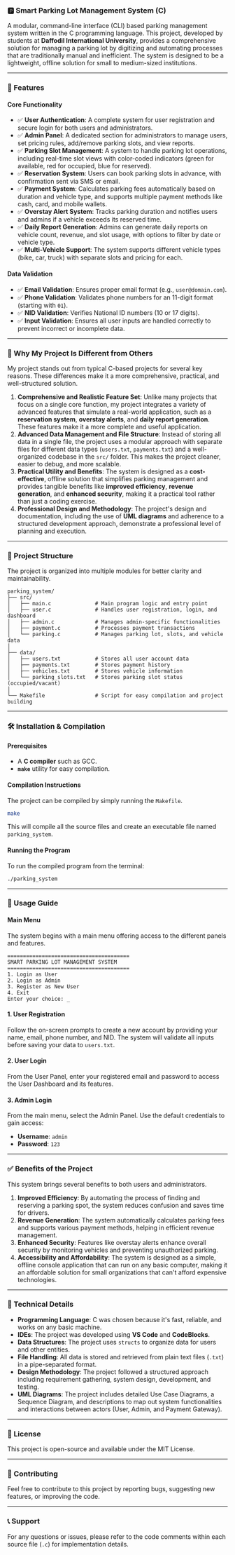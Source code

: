 ### 🅿️ Smart Parking Lot Management System (C)

A modular, command-line interface (CLI) based parking management system written in the C programming language. This project, developed by students at **Daffodil International University**, provides a comprehensive solution for managing a parking lot by digitizing and automating processes that are traditionally manual and inefficient. The system is designed to be a lightweight, offline solution for small to medium-sized institutions.

-----

### 🚀 Features

#### **Core Functionality**

  - ✅ **User Authentication**: A complete system for user registration and secure login for both users and administrators.
  - ✅ **Admin Panel**: A dedicated section for administrators to manage users, set pricing rules, add/remove parking slots, and view reports.
  - ✅ **Parking Slot Management**: A system to handle parking lot operations, including real-time slot views with color-coded indicators (green for available, red for occupied, blue for reserved).
  - ✅ **Reservation System**: Users can book parking slots in advance, with confirmation sent via SMS or email.
  - ✅ **Payment System**: Calculates parking fees automatically based on duration and vehicle type, and supports multiple payment methods like cash, card, and mobile wallets.
  - ✅ **Overstay Alert System**: Tracks parking duration and notifies users and admins if a vehicle exceeds its reserved time.
  - ✅ **Daily Report Generation**: Admins can generate daily reports on vehicle count, revenue, and slot usage, with options to filter by date or vehicle type.
  - ✅ **Multi-Vehicle Support**: The system supports different vehicle types (bike, car, truck) with separate slots and pricing for each.

#### **Data Validation**

  - ✅ **Email Validation**: Ensures proper email format (e.g., `user@domain.com`).
  - ✅ **Phone Validation**: Validates phone numbers for an 11-digit format (starting with `01`).
  - ✅ **NID Validation**: Verifies National ID numbers (10 or 17 digits).
  - ✅ **Input Validation**: Ensures all user inputs are handled correctly to prevent incorrect or incomplete data.

-----

### 🤔 Why My Project Is Different from Others

My project stands out from typical C-based projects for several key reasons. These differences make it a more comprehensive, practical, and well-structured solution.

1.  **Comprehensive and Realistic Feature Set**: Unlike many projects that focus on a single core function, my project integrates a variety of advanced features that simulate a real-world application, such as a **reservation system**, **overstay alerts**, and **daily report generation**. These features make it a more complete and useful application.
2.  **Advanced Data Management and File Structure**: Instead of storing all data in a single file, the project uses a modular approach with separate files for different data types (`users.txt`, `payments.txt`) and a well-organized codebase in the `src/` folder. This makes the project cleaner, easier to debug, and more scalable.
3.  **Practical Utility and Benefits**: The system is designed as a **cost-effective**, offline solution that simplifies parking management and provides tangible benefits like **improved efficiency**, **revenue generation**, and **enhanced security**, making it a practical tool rather than just a coding exercise.
4.  **Professional Design and Methodology**: The project's design and documentation, including the use of **UML diagrams** and adherence to a structured development approach, demonstrate a professional level of planning and execution.

-----

### 📁 Project Structure

The project is organized into multiple modules for better clarity and maintainability.

```
parking_system/
├── src/
│   ├── main.c              # Main program logic and entry point
│   ├── user.c              # Handles user registration, login, and dashboard
│   ├── admin.c             # Manages admin-specific functionalities
│   ├── payment.c           # Processes payment transactions
│   └── parking.c           # Manages parking lot, slots, and vehicle data
│
├── data/
│   ├── users.txt           # Stores all user account data
│   ├── payments.txt        # Stores payment history
│   ├── vehicles.txt        # Stores vehicle information
│   └── parking_slots.txt   # Stores parking slot status (occupied/vacant)
│
└── Makefile                # Script for easy compilation and project building
```

-----

### 🛠️ Installation & Compilation

#### **Prerequisites**

  * A **C compiler** such as GCC.
  * **`make`** utility for easy compilation.

#### **Compilation Instructions**

The project can be compiled by simply running the `Makefile`.

```sh
make
```

This will compile all the source files and create an executable file named `parking_system`.

#### **Running the Program**

To run the compiled program from the terminal:

```sh
./parking_system
```

-----

### 📖 Usage Guide

#### **Main Menu**

The system begins with a main menu offering access to the different panels and features.

```
=======================================
SMART PARKING LOT MANAGEMENT SYSTEM
=======================================
1. Login as User
2. Login as Admin
3. Register as New User
4. Exit
Enter your choice: _
```

#### **1. User Registration**

Follow the on-screen prompts to create a new account by providing your name, email, phone number, and NID. The system will validate all inputs before saving your data to `users.txt`.

#### **2. User Login**

From the User Panel, enter your registered email and password to access the User Dashboard and its features.

#### **3. Admin Login**

From the main menu, select the Admin Panel. Use the default credentials to gain access:

  * **Username**: `admin`
  * **Password**: `123`

-----

### ✅ Benefits of the Project

This system brings several benefits to both users and administrators.

1.  **Improved Efficiency**: By automating the process of finding and reserving a parking spot, the system reduces confusion and saves time for drivers.
2.  **Revenue Generation**: The system automatically calculates parking fees and supports various payment methods, helping in efficient revenue management.
3.  **Enhanced Security**: Features like overstay alerts enhance overall security by monitoring vehicles and preventing unauthorized parking.
4.  **Accessibility and Affordability**: The system is designed as a simple, offline console application that can run on any basic computer, making it an affordable solution for small organizations that can't afford expensive technologies.

-----

### 🔧 Technical Details

  - **Programming Language**: C was chosen because it's fast, reliable, and works on any basic machine.
  - **IDEs**: The project was developed using **VS Code** and **CodeBlocks**.
  - **Data Structures**: The project uses `structs` to organize data for users and other entities.
  - **File Handling**: All data is stored and retrieved from plain text files (`.txt`) in a pipe-separated format.
  - **Design Methodology**: The project followed a structured approach including requirement gathering, system design, development, and testing.
  - **UML Diagrams**: The project includes detailed Use Case Diagrams, a Sequence Diagram, and descriptions to map out system functionalities and interactions between actors (User, Admin, and Payment Gateway).

-----

### 📝 License

This project is open-source and available under the MIT License.

-----

### 🤝 Contributing

Feel free to contribute to this project by reporting bugs, suggesting new features, or improving the code.

-----

### 📞 Support

For any questions or issues, please refer to the code comments within each source file (`.c`) for implementation details.
